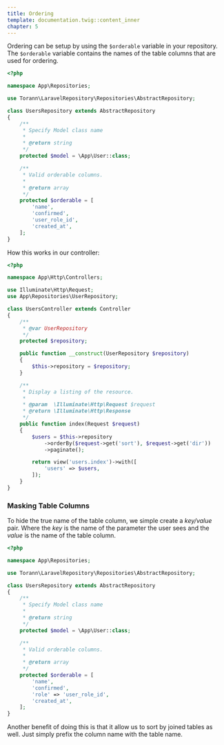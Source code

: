 ```yaml
---
title: Ordering
template: documentation.twig::content_inner
chapter: 5
---
```

Ordering can be setup by using the `$orderable` variable in your repository. The `$orderable` variable contains the names of the table columns that are used for ordering.

```php
<?php

namespace App\Repositories;

use Torann\LaravelRepository\Repositories\AbstractRepository;

class UsersRepository extends AbstractRepository
{
    /**
     * Specify Model class name
     *
     * @return string
     */
    protected $model = \App\User::class;

    /**
     * Valid orderable columns.
     *
     * @return array
     */
    protected $orderable = [
        'name',
        'confirmed',
        'user_role_id',
        'created_at',
    ];
}
```

How this works in our controller:

```php
<?php

namespace App\Http\Controllers;

use Illuminate\Http\Request;
use App\Repositories\UserRepository;

class UsersController extends Controller
{
    /**
     * @var UserRepository
     */
    protected $repository;

    public function __construct(UserRepository $repository)
    {
        $this->repository = $repository;
    }

    /**
     * Display a listing of the resource.
     *
     * @param  \Illuminate\Http\Request $request
     * @return \Illuminate\Http\Response
     */
    public function index(Request $request)
    {
        $users = $this->repository
            ->orderBy($request->get('sort'), $request->get('dir'))
            ->paginate();

        return view('users.index')->with([
            'users' => $users,
        ]);
    }
}
```

### Masking Table Columns

To hide the true name of the table column, we simple create a _key/value_ pair. Where the _key_ is the name of the parameter the user sees and the _value_ is the name of the table column.

```php
<?php

namespace App\Repositories;

use Torann\LaravelRepository\Repositories\AbstractRepository;

class UsersRepository extends AbstractRepository
{
    /**
     * Specify Model class name
     *
     * @return string
     */
    protected $model = \App\User::class;

    /**
     * Valid orderable columns.
     *
     * @return array
     */
    protected $orderable = [
        'name',
        'confirmed',
        'role' => 'user_role_id',
        'created_at',
    ];
}
```

Another benefit of doing this is that it allow us to sort by joined tables as well. Just simply prefix the column name with the table name.